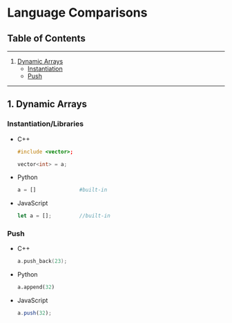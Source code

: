 # Language Comparisons

## Table of Contents
---
1. [Dynamic Arrays](#1)
    - [Instantiation](#1-a)
    - [Push](#1-b)

---

<div id='1'/>

## 1. Dynamic Arrays

<div id='1-a'/>

### Instantiation/Libraries
- C++
    ```c++
    #include <vector>;

    vector<int> = a;
    ```
- Python
    ```python
    a = []              #built-in
    ```
- JavaScript
    ```js
    let a = [];         //built-in
    ```

<div id='1-b'/>

### Push
- C++
    ```c++
    a.push_back(23);
    ```
- Python
    ```python
    a.append(32)
    ```
- JavaScript
    ```js
    a.push(32);
    ```